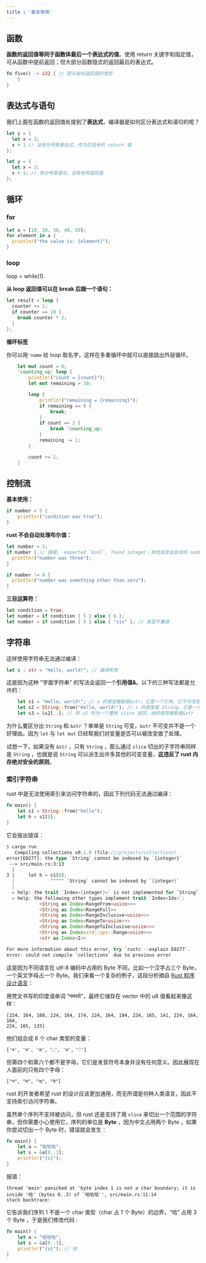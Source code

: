 ```yaml
---
title : '基本使用'
---
```


## 函数

**函数的返回值等同于函数体最后一个表达式的值**。使用 return 关键字和指定值，可从函数中提前返回；但大部分函数隐式的返回最后的表达式。

```rust
fn five() -> i32 { // 箭头指向返回值的类型
    5
}
```

## 表达式与语句

我们上面在函数的返回值处提到了**表达式**，编译器是如何区分表达式和语句的呢？

```rust
let y = {
  let x = 3;
  x + 1 // 没有分号是表达式，作为花括号的 return 值
};

let y = {
  let x = 3;
  x + 1; // 有分号是语句，没有任何返回值
};

```

## 循环

### for 

```rust
let a = [10, 20, 30, 40, 50];
for element in a {
  println!("the value is: {element}");
}
```

### loop
loop = while(1).

**从 loop 返回值可以在 break 后跟一个语句：**

```rust
let result = loop {
  counter += 1;
  if counter == 10 {
    break counter * 2;
  }
};

```

**循环标签**

你可以用`'name` 给 loop 取名字，这样在多重循环中就可以直接跳出外层循环。

```rust
    let mut count = 0;
    'counting_up: loop {
        println!("count = {count}");
        let mut remaining = 10;

        loop {
            println!("remaining = {remaining}");
            if remaining == 9 {
                break;
            }
            if count == 2 {
                break 'counting_up;
            }
            remaining -= 1;
        }

        count += 1;
    }
```

## 控制流

**基本使用：**

```rust
if number < 5 {
    println!("condition was true");
}   
```

**rust 不会自动处理布尔值：**

```rust
let number = 3;
if number { // 报错， expected `bool`, found integer；其他语言会自动将 number 从 integer 转化为 bool，而 rust 不会
  println!("number was three"); 
}

if number != 0 {
  println!("number was something other than zero");
}

```

**三目运算符：**

```rust
let condition = true;
let number = if condition { 5 } else { 6 };
let number = if condition { 5 } else { "six" }; // 类型不兼容
```

## 字符串

这样使用字符串无法通过编译：

```rust
let s : str = "Hello, world!"; // 编译失败 
```

这是因为这种 "字面字符串" 的写法会返回一个**引用值&**。以下的三种写法都是允许的：

```rust
    let s1 = "Hello, world!"; // s 的类型推断是&str，它是一个引用，它不可改变
    let s2 = String::from("Hello, world!"); // s 的类型是 String，它是一个值，它可被改变
    let s3 = &s2[..]; // 将 s2 作为一个整体 slice 返回，他的类型推断是&str
```

为什么要区分出 `String` 和 `&str` ？单单是 `String` 可变，`&str` 不可变并不是一个好理由。因为 `let` 与 `let mut` 已经帮我们对变量是否可以被改变做了处理。

试想一下，如果没有 `&str` ，只有 `String` ，那么通过 `slice` 切出的子字符串同样是 `String` ，也就是说 `String` 可以派生出许多其他的可变变量，**这违反了 rust 内存绝对安全的原则**。

### 索引字符串

rust 中是无法使用索引来访问字符串的，因此下列代码无法通过编译：

```rust
fn main() {
    let s1 = String::from("hello");
    let h = s1[0];
}
```

它会报出错误：

```rust
$ cargo run
   Compiling collections v0.1.0 (file:///projects/collections)
error[E0277]: the type `String` cannot be indexed by `{integer}`
 --> src/main.rs:3:13
  |
3 |     let h = s1[0];
  |             ^^^^^ `String` cannot be indexed by `{integer}`
  |
  = help: the trait `Index<{integer}>` is not implemented for `String`
  = help: the following other types implement trait `Index<Idx>`:
            <String as Index<RangeFrom<usize>>>
            <String as Index<RangeFull>>
            <String as Index<RangeInclusive<usize>>>
            <String as Index<RangeTo<usize>>>
            <String as Index<RangeToInclusive<usize>>>
            <String as Index<std::ops::Range<usize>>>
            <str as Index<I>>

For more information about this error, try `rustc --explain E0277`.
error: could not compile `collections` due to previous error
```

这是因为不同语言在 utf-8 编码中占用的 Byte 不同，比如一个汉字占三个 Byte，一个英文字母占一个 Byte。我们来看一个复杂的例子，这段分析摘自 [Rust 程序设计语言](https://kaisery.github.io/trpl-zh-cn/ch08-02-strings.html)： 

用梵文书写的印度语单词 “नमस्ते”，最终它储存在 vector 中的 u8 值看起来像这样：

```
[224, 164, 168, 224, 164, 174, 224, 164, 184, 224, 165, 141, 224, 164, 164,
224, 165, 135]
```

他们组合成 6 个 char 类型的变量：

```
['न', 'म', 'स', '्', 'त', 'े']
```

但第四个和第六个都不是字母，它们是发音符号本身并没有任何意义。因此展现在人面前的只有四个字母：

```
["न", "म", "स्", "ते"]
```

rust 的开发者希望 rust 的设计应该更加通用，而无所谓是何种人类语言，因此不支持索引访问字符串。

虽然单个序列不支持被访问，但 rust 还是支持了用 `slice` 来切出一个范围的字符串，但你需要小心使用它，序列的单位是 **Byte** ，因为中文占用两个 Byte ，如果你尝试切出一个 Byte 时，错误就会发生：

```rust
fn main() {
    let a = "哈哈哈";
    let s = &a[0..1];
    println!("{s}");
}
```

报错：
```
thread 'main' panicked at 'byte index 1 is not a char boundary; it is inside '哈' (bytes 0..3) of `哈哈哈`', src/main.rs:11:14
stack backtrace:
```

它告诉我们序列 1 不是一个 char 类型（char 占 1 个 Byte）的边界，“哈” 占用 3 个 Byte ，于是我们修改代码 :

```rust
fn main() {
    let a = "哈哈哈";
    let s = &a[0..3];
    println!("{s}"); // 哈
}
```